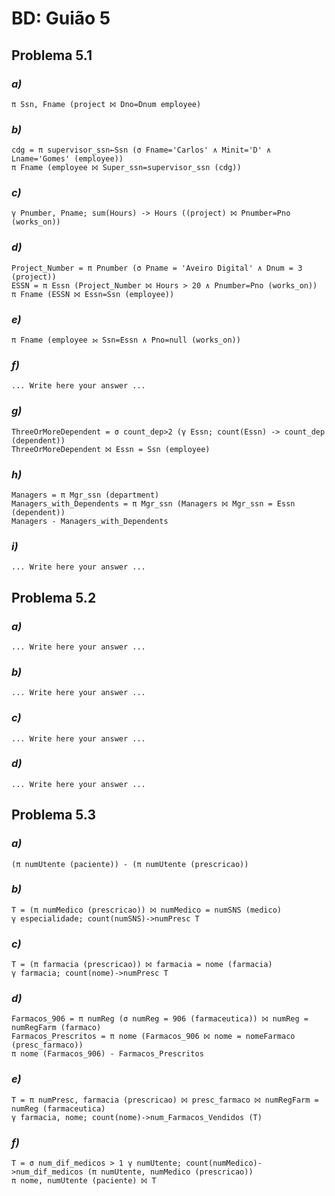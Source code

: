 # BD: Guião 5

## ​Problema 5.1

### _a)_

```
π Ssn, Fname (project ⨝ Dno=Dnum employee)
```

### _b)_

```
cdg = π supervisor_ssn←Ssn (σ Fname='Carlos' ∧ Minit='D' ∧ Lname='Gomes' (employee))
π Fname (employee ⨝ Super_ssn=supervisor_ssn (cdg))
```

### _c)_

```
γ Pnumber, Pname; sum(Hours) -> Hours ((project) ⨝ Pnumber=Pno (works_on))
```

### _d)_

```
Project_Number = π Pnumber (σ Pname = 'Aveiro Digital' ∧ Dnum = 3 (project))
ESSN = π Essn (Project_Number ⨝ Hours > 20 ∧ Pnumber=Pno (works_on))
π Fname (ESSN ⨝ Essn=Ssn (employee))
```

### _e)_

```
π Fname (employee ⟕ Ssn=Essn ∧ Pno=null (works_on))
```

### _f)_

```
... Write here your answer ...
```

### _g)_

```
ThreeOrMoreDependent = σ count_dep>2 (γ Essn; count(Essn) -> count_dep (dependent))
ThreeOrMoreDependent ⨝ Essn = Ssn (employee)
```

### _h)_

```
Managers = π Mgr_ssn (department)
Managers_with_Dependents = π Mgr_ssn (Managers ⨝ Mgr_ssn = Essn (dependent))
Managers - Managers_with_Dependents
```

### _i)_

```
... Write here your answer ...
```

## ​Problema 5.2

### _a)_

```
... Write here your answer ...
```

### _b)_

```
... Write here your answer ...
```

### _c)_

```
... Write here your answer ...
```

### _d)_

```
... Write here your answer ...
```

## ​Problema 5.3

### _a)_

```
(π numUtente (paciente)) - (π numUtente (prescricao))
```

### _b)_

```
T = (π numMedico (prescricao)) ⨝ numMedico = numSNS (medico)
γ especialidade; count(numSNS)->numPresc T
```

### _c)_

```
T = (π farmacia (prescricao)) ⨝ farmacia = nome (farmacia)
γ farmacia; count(nome)->numPresc T
```

### _d)_

```
Farmacos_906 = π numReg (σ numReg = 906 (farmaceutica)) ⨝ numReg = numRegFarm (farmaco)
Farmacos_Prescritos = π nome (Farmacos_906 ⨝ nome = nomeFarmaco (presc_farmaco))
π nome (Farmacos_906) - Farmacos_Prescritos
```

### _e)_

```
T = π numPresc, farmacia (prescricao) ⨝ presc_farmaco ⨝ numRegFarm = numReg (farmaceutica)
γ farmacia, nome; count(nome)->num_Farmacos_Vendidos (T)
```

### _f)_

```
T = σ num_dif_medicos > 1 γ numUtente; count(numMedico)->num_dif_medicos (π numUtente, numMedico (prescricao))
π nome, numUtente (paciente) ⨝ T
```
